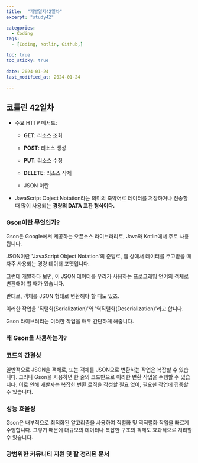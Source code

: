 ```yaml
---
title:  "개발일지42일차" 
excerpt: "study42"

categories:
  - Coding
tags:
  - [Coding, Kotlin, Github,]

toc: true
toc_sticky: true
 
date: 2024-01-24
last_modified_at: 2024-01-24

---
```

## 코틀린 42일차

- 주요 HTTP 메서드:
    - **GET**: 리소스 조회
    - **POST**: 리소스 생성
    - **PUT**: 리소스 수정
    - **DELETE**: 리소스 삭제
 
    - JSON 이란

- JavaScript Object Notation라는 의미의 축약어로 데이터를 저장하거나 전송할 때 많이 사용되는 **경량의 DATA 교환 형식이다.**

### **Gson이란 무엇인가?**

Gson은 Google에서 제공하는 오픈소스 라이브러리로, Java와 Kotlin에서 주로 사용됩니다. 

JSON이란 'JavaScript Object Notation'의 준말로, 웹 상에서 데이터를 주고받을 때 자주 사용되는 경량 데이터 포맷입니다. 

그런데 개발하다 보면, 이 JSON 데이터를 우리가 사용하는 프로그래밍 언어의 객체로 변환해야 할 때가 있습니다. 

반대로, 객체를 JSON 형태로 변환해야 할 때도 있죠. 

이러한 작업을 '직렬화(Serialization)'와 '역직렬화(Deserialization)'라고 합니다. 

Gson 라이브러리는 이러한 작업을 매우 간단하게 해줍니다.

### **왜 Gson을 사용하는가?**

### **코드의 간결성**

일반적으로 JSON을 객체로, 또는 객체를 JSON으로 변환하는 작업은 복잡할 수 있습니다. 그러나 Gson을 사용하면 한 줄의 코드만으로 이러한 변환 작업을 수행할 수 있습니다. 이로 인해 개발자는 복잡한 변환 로직을 작성할 필요 없이, 필요한 작업에 집중할 수 있습니다.

### **성능 효율성**

Gson은 내부적으로 최적화된 알고리즘을 사용하여 직렬화 및 역직렬화 작업을 빠르게 수행합니다. 그렇기 때문에 대규모의 데이터나 복잡한 구조의 객체도 효과적으로 처리할 수 있습니다.

### **광범위한 커뮤니티 지원 및 잘 정리된 문서**





